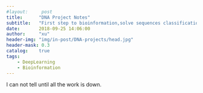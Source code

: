 ```yaml
---
#layout:     post
title:      "DNA Project Notes"
subtitle:   "First step to bioinformation,solve sequences classification using overfitting of LSTM"
date:       2018-09-25 14:06:00
author:     "xu"
header-img: "img/in-post/DNA-projects/head.jpg"
header-mask: 0.3
catalog:    true
tags:
    - DeepLearning
    - Bioinformation
---
```


I can not tell until all the work is down.


 
